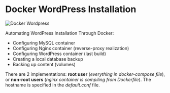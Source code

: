 # Docker WordPress Installation

![Docker Wordpress](https://www.davidguida.net/assets/uploads/2017/06/dockerPress.png)

Automating WordPress Installation Through Docker:

- Configuring MySQL container
- Configuring Nginx container (reverse-proxy realization)
- Configuring WordPress container (last build) 
- Creating a local database backup 
- Backing up content (volumes)

There are 2 implementations: **root user** (_everything in docker-compose file_), or **non-root users** (_nginx container is compiling from Dockerfile_). The hostname is specified in the _default.conf_ file.

